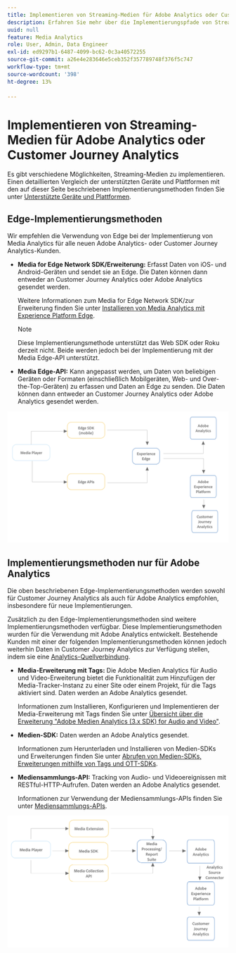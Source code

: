 ```yaml
---
title: Implementieren von Streaming-Medien für Adobe Analytics oder Customer Journey Analytics
description: Erfahren Sie mehr über die Implementierungspfade von Streaming-Medien.
uuid: null
feature: Media Analytics
role: User, Admin, Data Engineer
exl-id: ed9297b1-6487-4099-bc62-0c3a40572255
source-git-commit: a26e4e283646e5ceb352f357789748f376f5c747
workflow-type: tm+mt
source-wordcount: '398'
ht-degree: 13%

---
```


# Implementieren von Streaming-Medien für Adobe Analytics oder Customer Journey Analytics

Es gibt verschiedene Möglichkeiten, Streaming-Medien zu implementieren. Einen detaillierten Vergleich der unterstützten Geräte und Plattformen mit den auf dieser Seite beschriebenen Implementierungsmethoden finden Sie unter [Unterstützte Geräte und Plattformen](/help/getting-started/supported-devices.md).

## Edge-Implementierungsmethoden

Wir empfehlen die Verwendung von Edge bei der Implementierung von Media Analytics für alle neuen Adobe Analytics- oder Customer Journey Analytics-Kunden.

* **Media for Edge Network SDK/Erweiterung:** Erfasst Daten von iOS- und Android-Geräten und sendet sie an Edge. Die Daten können dann entweder an Customer Journey Analytics oder Adobe Analytics gesendet werden.

  Weitere Informationen zum Media for Edge Network SDK/zur Erweiterung finden Sie unter [Installieren von Media Analytics mit Experience Platform Edge](/help/implementation/edge/implementation-edge.md).

  >[!NOTE]
  >
  >Diese Implementierungsmethode unterstützt das Web SDK oder Roku derzeit nicht. Beide werden jedoch bei der Implementierung mit der Media Edge-API unterstützt.

* **Media Edge-API:** Kann angepasst werden, um Daten von beliebigen Geräten oder Formaten (einschließlich Mobilgeräten, Web- und Over-the-Top-Geräten) zu erfassen und Daten an Edge zu senden. Die Daten können dann entweder an Customer Journey Analytics oder Adobe Analytics gesendet werden.

  <!-- For more information about the Media Edge API, see (link to John's docs when they're ready) -->

![CJA-Workflow](assets/cja-implementation.png)

## Implementierungsmethoden nur für Adobe Analytics

Die oben beschriebenen Edge-Implementierungsmethoden werden sowohl für Customer Journey Analytics als auch für Adobe Analytics empfohlen, insbesondere für neue Implementierungen.

Zusätzlich zu den Edge-Implementierungsmethoden sind weitere Implementierungsmethoden verfügbar. Diese Implementierungsmethoden wurden für die Verwendung mit Adobe Analytics entwickelt. Bestehende Kunden mit einer der folgenden Implementierungsmethoden können jedoch weiterhin Daten in Customer Journey Analytics zur Verfügung stellen, indem sie eine [Analytics-Quellverbindung](https://experienceleague.adobe.com/docs/experience-platform/sources/ui-tutorials/create/adobe-applications/analytics.html?lang=de).

* **Media-Erweiterung mit Tags:** Die Adobe Medien Analytics für Audio und Video-Erweiterung bietet die Funktionalität zum Hinzufügen der Media-Tracker-Instanz zu einer Site oder einem Projekt, für die Tags aktiviert sind. Daten werden an Adobe Analytics gesendet.

  Informationen zum Installieren, Konfigurieren und Implementieren der Media-Erweiterung mit Tags finden Sie unter [Übersicht über die Erweiterung &quot;Adobe Medien Analytics (3.x SDK) for Audio and Video&quot;](https://experienceleague.adobe.com/docs/experience-platform/tags/extensions/client/media-analytics-3x/overview.html).

* **Medien-SDK:**  Daten werden an Adobe Analytics gesendet.

  Informationen zum Herunterladen und Installieren von Medien-SDKs und Erweiterungen finden Sie unter [Abrufen von Medien-SDKs, Erweiterungen mithilfe von Tags und OTT-SDKs](/help/getting-started/download-sdks.md).

* **Mediensammlungs-API:** Tracking von Audio- und Videoereignissen mit RESTful-HTTP-Aufrufen. Daten werden an Adobe Analytics gesendet.

  Informationen zur Verwendung der Mediensammlungs-APIs finden Sie unter [Mediensammlungs-APIs](media-collection-api/mc-api-overview.md).


![Analytics-Workflow](assets/analytics-implementation.png)

<!--
(Not sure if we need the following paragraph and graphic. Paragraph is somewhat redundant with the intro paragraph of this article)
Choose the implementation method depending on the supported platforms. Some players are not supported by the Media SDKs or the Adobe Experience Platform Media Extensions. The Media Collection APIs provide a way to support those players. For information on supported devices, see [Supported devices and platforms](/help/getting-started/supported-devices.md).

![Media Flow](media-sdk/assets/choose-media-flow2.png)
-->
